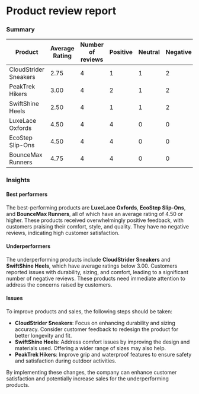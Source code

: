 # Product review report

### Summary

| Product                | Average Rating | Number of reviews | Positive | Neutral | Negative |
|------------------------|----------------|-------------------|----------|---------|----------|
| CloudStrider Sneakers   | 2.75           | 4                 | 1        | 1       | 2        |
| PeakTrek Hikers        | 3.00           | 4                 | 2        | 1       | 2        |
| SwiftShine Heels       | 2.50           | 4                 | 1        | 1       | 2        |
| LuxeLace Oxfords       | 4.50           | 4                 | 4        | 0       | 0        |
| EcoStep Slip-Ons       | 4.50           | 4                 | 4        | 0       | 0        |
| BounceMax Runners      | 4.75           | 4                 | 4        | 0       | 0        |

### Insights

#### Best performers
The best-performing products are **LuxeLace Oxfords**, **EcoStep Slip-Ons**, and **BounceMax Runners**, all of which have an average rating of 4.50 or higher. These products received overwhelmingly positive feedback, with customers praising their comfort, style, and quality. They have no negative reviews, indicating high customer satisfaction.

#### Underperformers
The underperforming products include **CloudStrider Sneakers** and **SwiftShine Heels**, which have average ratings below 3.00. Customers reported issues with durability, sizing, and comfort, leading to a significant number of negative reviews. These products need immediate attention to address the concerns raised by customers.

#### Issues
To improve products and sales, the following steps should be taken:
- **CloudStrider Sneakers**: Focus on enhancing durability and sizing accuracy. Consider customer feedback to redesign the product for better longevity and fit.
- **SwiftShine Heels**: Address comfort issues by improving the design and materials used. Offering a wider range of sizes may also help.
- **PeakTrek Hikers**: Improve grip and waterproof features to ensure safety and satisfaction during outdoor activities.

By implementing these changes, the company can enhance customer satisfaction and potentially increase sales for the underperforming products.